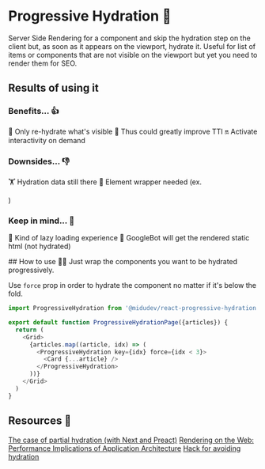 # Progressive Hydration 🏁

Server Side Rendering for a component and skip the hydration step on the client but, as soon as it appears on the viewport, hydrate it. Useful for list of items or components that are not visible on the viewport but yet you need to render them for SEO.

## Results of using it

### Benefits... 👍

👀 Only re-hydrate what's visible
🤳 Thus could greatly improve TTI
🔛 Activate interactivity on demand

### Downsides... 👎
🏋️‍ Hydration data still there
🥪 Element wrapper needed (ex. <div>)

### Keep in mind... 🧠
📸 Kind of lazy loading experience
🤖 GoogleBot will get the rendered static html (not hydrated)

## How to use 👨‍🏫
Just wrap the components you want to be hydrated progressively.

Use `force` prop in order to hydrate the component no matter if it's below the fold.

```javascript
import ProgressiveHydration from '@midudev/react-progressive-hydration'

export default function ProgressiveHydrationPage({articles}) {
  return (
    <Grid>
      {articles.map((article, idx) => (
        <ProgressiveHydration key={idx} force={idx < 3}>
          <Card {...article} />
        </ProgressiveHydration>
      ))}
    </Grid>
  )
}
```


## Resources 🔗
[The case of partial hydration (with Next and Preact)](https://medium.com/spring-media-techblog/how-we-achieved-the-best-web-performance-with-partial-hydration-20fab9c808d5)
[Rendering on the Web: Performance Implications of Application Architecture](https://www.youtube.com/watch?v=k-A2VfuUROg)
[Hack for avoiding hydration](https://github.com/facebook/react/issues/10923#issuecomment-338715787)